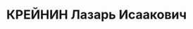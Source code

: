 ---
title: КРЕЙНИН Лазарь Исаакович
description: "Род. в 1895, г. Рогачев, еврей, из служащих, обр.: н/начальное, член/канд.\
  \ в члены ВКП(б). Проживал: Минская обл., Минск, ул. К. Маркса, 34, кв. 8. Директор,\
  \ Белпищеторг \n  Арестован 18.08.1937. Обв. по ст. 69, 70, 76 УК БССР - член а/с\
  \ орг-ции. Приговор: судебный орган, 24.11.1937 – ВМН с конфискацией имущества.\
  \ Расстрелян 24.11.1937, Минск. \n  Реабилитирован ВК ВС СССР 12.10.1957"
---